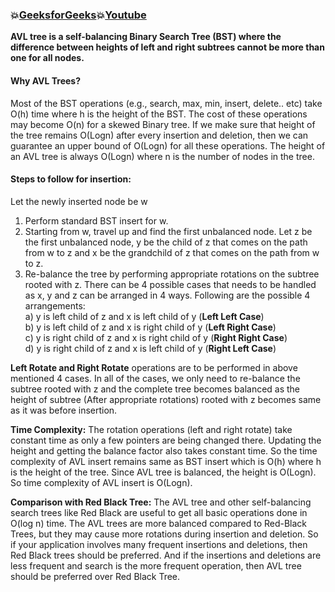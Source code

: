 ### :boom:[GeeksforGeeks](https://www.geeksforgeeks.org/avl-tree-set-1-insertion/):boom:[Youtube](https://www.youtube.com/watch?v=rbg7Qf8GkQ4)   
**AVL tree is a self-balancing Binary Search Tree (BST) where the difference between heights of left and right subtrees cannot be more than one for all nodes.**  
#### Why AVL Trees?  
Most of the BST operations (e.g., search, max, min, insert, delete.. etc) take O(h) time where h is the height of the BST. The cost of these operations may become O(n) for a skewed Binary tree. If we make sure that height of the tree remains O(Logn) after every insertion and deletion, then we can guarantee an upper bound of O(Logn) for all these operations. The height of an AVL tree is always O(Logn) where n is the number of nodes in the tree.  
 
#### Steps to follow for insertion:    
Let the newly inserted node be w  
1) Perform standard BST insert for w.  
2) Starting from w, travel up and find the first unbalanced node. Let z be the first unbalanced node, y be the child of z that comes on the path from w to z and x be the grandchild of z that comes on the path from w to z.  
3) Re-balance the tree by performing appropriate rotations on the subtree rooted with z. There can be 4 possible cases that needs to be handled as x, y and z can be arranged in 4 ways. Following are the possible 4 arrangements:  
a) y is left child of z and x is left child of y (**Left Left Case**)  
b) y is left child of z and x is right child of y (**Left Right Case**)    
c) y is right child of z and x is right child of y (**Right Right Case**)  
d) y is right child of z and x is left child of y (**Right Left Case**)  

**Left Rotate and Right Rotate** operations are to be performed in above mentioned 4 cases. In all of the cases, we only need to re-balance the subtree rooted with z and the complete tree becomes balanced as the height of subtree (After appropriate rotations) rooted with z becomes same as it was before insertion.   

**Time Complexity:** The rotation operations (left and right rotate) take constant time as only a few pointers are being changed there. Updating the height and getting the balance factor also takes constant time. So the time complexity of AVL insert remains same as BST insert which is O(h) where h is the height of the tree. Since AVL tree is balanced, the height is O(Logn). So time complexity of AVL insert is O(Logn).  

**Comparison with Red Black Tree:**
The AVL tree and other self-balancing search trees like Red Black are useful to get all basic operations done in O(log n) time. The AVL trees are more balanced compared to Red-Black Trees, but they may cause more rotations during insertion and deletion. So if your application involves many frequent insertions and deletions, then Red Black trees should be preferred. And if the insertions and deletions are less frequent and search is the more frequent operation, then AVL tree should be preferred over Red Black Tree.  
